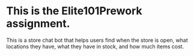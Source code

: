 # This is the Elite101Prework assignment. 

This is a store chat bot that helps users find when the store is open, what locations they have, what they have in stock, and how much items cost. 
